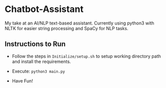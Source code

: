 # Chatbot-Assistant
My take at an AI/NLP text-based assistant. Currently using python3 with NLTK for easier string processing and SpaCy for NLP tasks.

## Instructions to Run
- Follow the steps in `Initialize/setup.sh` to setup working directory path and install the requirements.

- Execute: `python3 main.py`

- Have Fun!
